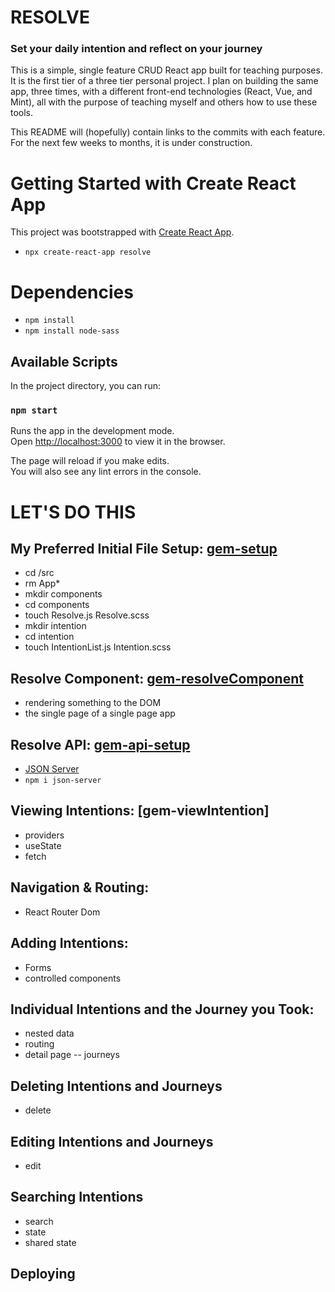 # RESOLVE

### Set your daily intention and reflect on your journey

This is a simple, single feature CRUD React app built for teaching purposes. It is the first tier of a three tier personal project. I plan on building the same app, three times, with a different front-end technologies (React, Vue, and Mint), all with the purpose of teaching myself and others how to use these tools.

This README will (hopefully) contain links to the commits with each feature. For the next few weeks to months, it is under construction.

# Getting Started with Create React App

This project was bootstrapped with [Create React App](https://github.com/facebook/create-react-app).

* `npx create-react-app resolve`

# Dependencies
* `npm install`
* `npm install node-sass`

## Available Scripts

In the project directory, you can run:

### `npm start`

Runs the app in the development mode.\
Open [http://localhost:3000](http://localhost:3000) to view it in the browser.

The page will reload if you make edits.\
You will also see any lint errors in the console.

# LET'S DO THIS

## My Preferred Initial File Setup: [gem-setup](https://github.com/gwynnemeeks/resolve/tree/gem-setup)

* cd /src 
* rm App*
* mkdir components
* cd components
* touch Resolve.js Resolve.scss
* mkdir intention
* cd intention
* touch IntentionList.js Intention.scss

## Resolve Component: [gem-resolveComponent](https://github.com/gwynnemeeks/resolve/tree/gem-resolveComponent)
* rendering something to the DOM
* the single page of a single page app

## Resolve API: [gem-api-setup](https://github.com/gwynnemeeks/resolve-api/tree/gem-api-setup)
* [JSON Server](https://www.npmjs.com/package/json-server)
* `npm i json-server`

## Viewing Intentions: [gem-viewIntention]
* providers
* useState
* fetch

## Navigation & Routing:
* React Router Dom

## Adding Intentions:
* Forms
* controlled components

## Individual Intentions and the Journey you Took:
* nested data
* routing
* detail page -- journeys

## Deleting Intentions and Journeys
* delete

## Editing Intentions and Journeys
* edit

## Searching Intentions
* search
* state
* shared state

## Deploying
